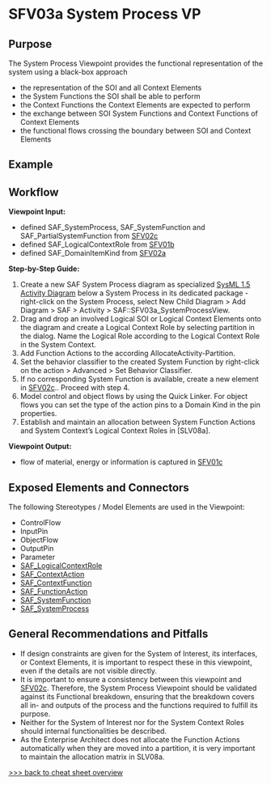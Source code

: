 # SFV03a System Process VP

## Purpose
The System Process Viewpoint provides the functional representation of the system using a black-box approach
* the representation of the SOI and all Context Elements
* the System Functions the SOI shall be able to perform
* the Context Functions the Context Elements are expected to perform
* the exchange between SOI System Functions and Context Functions of Context Elements
* the functional flows crossing the boundary between SOI and Context Elements

## Example

## Workflow
**Viewpoint Input:**
* defined SAF_SystemProcess, SAF_SystemFunction and SAF_PartialSystemFunction from [SFV02c](System-Functional-Breakdown-Viewpoint.md)
* defined SAF_LogicalContextRole from [SFV01b](System-Context-Definition-Viewpoint.md)
* defined SAF_DomainItemKind from [SFV02a](System-Domain-Item-Kind-Viewpoint.md)

**Step-by-Step Guide:**
1.  Create a new SAF System Process diagram as specialized [SysML 1.5 Activity Diagram](https://sparxsystems.com/enterprise_architect_user_guide/16.1/modeling_languages/sysml_activity_diagram.html) below a System Process in its dedicated package - right-click on the System Process, select New Child Diagram > Add Diagram > SAF > Activity > SAF::SFV03a_SystemProcessView.
2.	Drag and drop an involved Logical SOI or Logical Context Elements onto the diagram and create a Logical Context Role by selecting partition in the dialog. Name the Logical Role according to the Logical Context Role in the System Context.
3.	Add Function Actions to the according AllocateActivity-Partition.
4.	Set the behavior classifier to the created System Function by right-click on the action > Advanced > Set Behavior Classifier.
5.	If no corresponding System Function is available, create a new element in [SFV02c](System-Functional-Breakdown-Viewpoint.md).. Proceed with step 4.
6.	Model control and object flows by using the Quick Linker. For object flows you can set the type of the action pins to a Domain Kind in the pin properties.
7.	Establish and maintain an allocation between System Function Actions and System Context’s Logical Context Roles in [SLV08a].

**Viewpoint Output:**
* flow of material, energy or information is captured in [SFV01c](System-Context-Exchange-Viewpoint.md)

## Exposed Elements and Connectors
The following Stereotypes / Model Elements are used in the Viewpoint:
* ControlFlow
* InputPin
* ObjectFlow
* OutputPin
* Parameter
* [SAF_LogicalContextRole](https://github.com/GfSE/SAF-Specification/blob/TdSE2023/stereotypes.md#SAF_LogicalContextRole)
* [SAF_ContextAction](https://github.com/GfSE/SAF-Specification/blob/TdSE2023/stereotypes.md#SAF_ContextAction)
* [SAF_ContextFunction](https://github.com/GfSE/SAF-Specification/blob/TdSE2023/stereotypes.md#SAF_ContextFunction)
* [SAF_FunctionAction](https://github.com/GfSE/SAF-Specification/blob/TdSE2023/stereotypes.md#SAF_FunctionAction)
* [SAF_SystemFunction](https://github.com/GfSE/SAF-Specification/blob/TdSE2023/stereotypes.md#SAF_SystemFunction)
* [SAF_SystemProcess](https://github.com/GfSE/SAF-Specification/blob/TdSE2023/stereotypes.md#SAF_SystemProcess)

## General Recommendations and Pitfalls
* If design constraints are given for the System of Interest, its interfaces, or Context Elements, it is important to respect these in this viewpoint, even if the details are not visible directly.
* It is important to ensure a consistency between this viewpoint and [SFV02c](System-Functional-Breakdown-Viewpoint.md). Therefore, the System Process Viewpoint should be validated against its Functional breakdown, ensuring that the breakdown covers all in- and outputs of the process and the functions required to fulfill its purpose.
* Neither for the System of Interest nor for the System Context Roles should internal functionalities be described.
* As the Enterprise Architect does not allocate the Function Actions automatically when they are moved into a partition, it is very important to maintain the allocation matrix in SLV08a.

[>>> back to cheat sheet overview](../CheatSheet.md)
